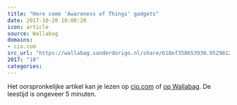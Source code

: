 ```yaml
---
title: "Here come 'Awareness of Things' gadgets"
date: 2017-10-20 10:08:20
icon: article
source: Wallabag
domains:
- cio.com
src_url: "https://wallabag.sanderdorigo.nl/share/618ef358653930.95298128"
2017: "10"
categories:
---
```

Het oorspronkelijke artikel kan je lezen op [cio.com](https://www.cio.com/article/3115778/internet-of-things/here-come-awareness-of-things-gadgets.html) of [op Wallabag](https://wallabag.sanderdorigo.nl/share/618ef358653930.95298128). De leestijd is ongeveer 5 minuten.